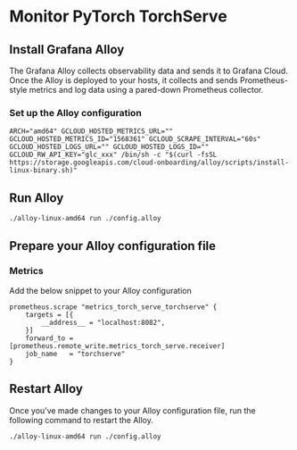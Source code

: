 #  Monitor PyTorch TorchServe 

## Install Grafana Alloy

The Grafana Alloy collects observability data and sends it to Grafana Cloud. Once the Alloy is deployed to your hosts, it collects and sends Prometheus-style metrics and log data using a pared-down Prometheus collector.

### Set up the Alloy configuration

```shell
ARCH="amd64" GCLOUD_HOSTED_METRICS_URL="" GCLOUD_HOSTED_METRICS_ID="1568361" GCLOUD_SCRAPE_INTERVAL="60s" GCLOUD_HOSTED_LOGS_URL="" GCLOUD_HOSTED_LOGS_ID="" GCLOUD_RW_API_KEY="glc_xxx" /bin/sh -c "$(curl -fsSL https://storage.googleapis.com/cloud-onboarding/alloy/scripts/install-linux-binary.sh)"
```

## Run Alloy

```shell
./alloy-linux-amd64 run ./config.alloy
```

## Prepare your Alloy configuration file

### Metrics

Add the below snippet to your Alloy configuration

```alloy
prometheus.scrape "metrics_torch_serve_torchserve" {
	targets = [{
		__address__ = "localhost:8082",
	}]
	forward_to = [prometheus.remote_write.metrics_torch_serve.receiver]
	job_name   = "torchserve"
}
```

## Restart Alloy

Once you’ve made changes to your Alloy configuration file, run the following command to restart the Alloy.

```shell
./alloy-linux-amd64 run ./config.alloy
```
